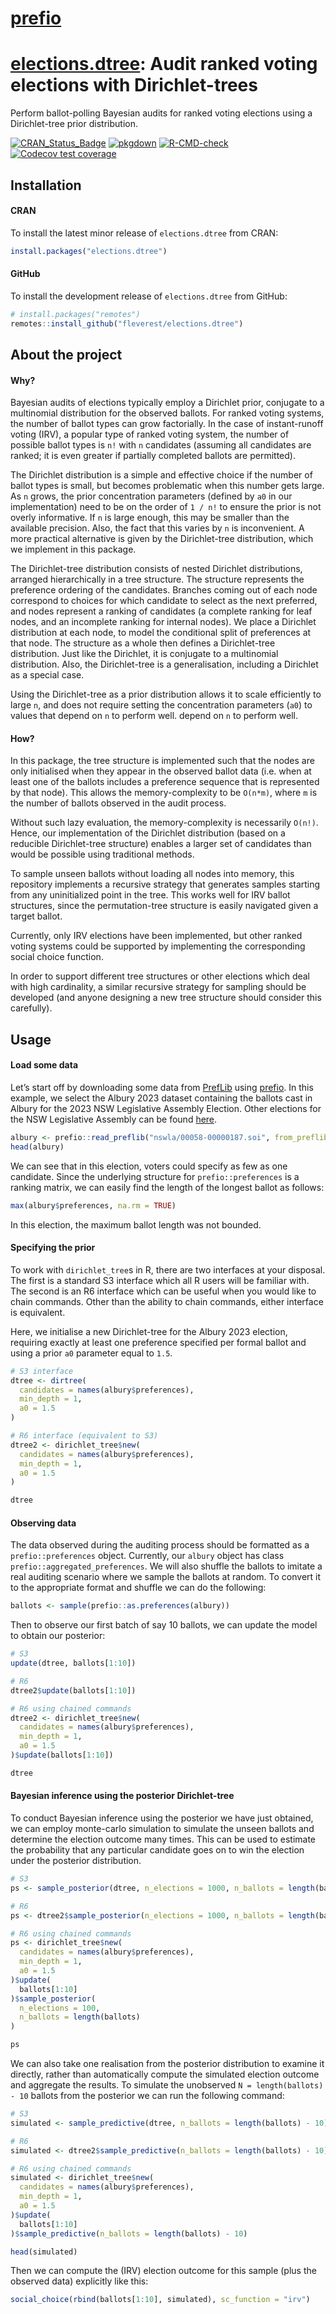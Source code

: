 
# [prefio](https://fleverest.github.io/prefio/)

# [elections.dtree](https://fleverest.github.io/elections.dtree): Audit ranked voting elections with Dirichlet-trees

Perform ballot-polling Bayesian audits for ranked voting elections using
a Dirichlet-tree prior distribution.

<!-- badges: start -->
[![CRAN_Status_Badge](https://www.r-pkg.org/badges/version/elections.dtree)](https://cran.r-project.org/package=elections.dtree)
[![pkgdown](https://github.com/fleverest/elections.dtree/workflows/pkgdown/badge.svg)](https://fleverest.github.io/elections.dtree/)
[![R-CMD-check](https://github.com/fleverest/elections.dtree/actions/workflows/R-CMD-check.yaml/badge.svg)](https://github.com/fleverest/elections.dtree/actions/workflows/R-CMD-check.yaml)
[![Codecov test
coverage](https://codecov.io/gh/fleverest/elections.dtree/branch/main/graph/badge.svg)](https://app.codecov.io/gh/fleverest/elections.dtree?branch=main)
<!-- badges: end -->

## Installation

#### CRAN

To install the latest minor release of `elections.dtree` from CRAN:

``` r
install.packages("elections.dtree")
```

#### GitHub

To install the development release of `elections.dtree` from GitHub:

``` r
# install.packages("remotes")
remotes::install_github("fleverest/elections.dtree")
```

## About the project

#### Why?

Bayesian audits of elections typically employ a Dirichlet prior,
conjugate to a multinomial distribution for the observed ballots. For
ranked voting systems, the number of ballot types can grow factorially.
In the case of instant-runoff voting (IRV), a popular type of ranked
voting system, the number of possible ballot types is `n!` with `n`
candidates (assuming all candidates are ranked; it is even greater if
partially completed ballots are permitted).

The Dirichlet distribution is a simple and effective choice if the
number of ballot types is small, but becomes problematic when this
number gets large. As `n` grows, the prior concentration parameters
(defined by `a0` in our implementation) need to be on the order of
`1 / n!` to ensure the prior is not overly informative. If `n` is large
enough, this may be smaller than the available precision. Also, the fact
that this varies by `n` is inconvenient. A more practical alternative is
given by the Dirichlet-tree distribution, which we implement in this
package.

The Dirichlet-tree distribution consists of nested Dirichlet
distributions, arranged hierarchically in a tree structure. The
structure represents the preference ordering of the candidates. Branches
coming out of each node correspond to choices for which candidate to
select as the next preferred, and nodes represent a ranking of
candidates (a complete ranking for leaf nodes, and an incomplete ranking
for internal nodes). We place a Dirichlet distribution at each node, to
model the conditional split of preferences at that node. The structure
as a whole then defines a Dirichlet-tree distribution. Just like the
Dirichlet, it is conjugate to a multinomial distribution. Also, the
Dirichlet-tree is a generalisation, including a Dirichlet as a special
case.

Using the Dirichlet-tree as a prior distribution allows it to scale
efficiently to large `n`, and does not require setting the concentration
parameters (`a0`) to values that depend on `n` to perform well. depend
on `n` to perform well.

#### How?

In this package, the tree structure is implemented such that the nodes
are only initialised when they appear in the observed ballot data
(i.e. when at least one of the ballots includes a preference sequence
that is represented by that node). This allows the memory-complexity to
be `O(n*m)`, where `m` is the number of ballots observed in the audit
process.

Without such lazy evaluation, the memory-complexity is necessarily
`O(n!)`. Hence, our implementation of the Dirichlet distribution (based
on a reducible Dirichlet-tree structure) enables a larger set of
candidates than would be possible using traditional methods.

To sample unseen ballots without loading all nodes into memory, this
repository implements a recursive strategy that generates samples
starting from any uninitialized point in the tree. This works well for
IRV ballot structures, since the permutation-tree structure is easily
navigated given a target ballot.

Currently, only IRV elections have been implemented, but other ranked
voting systems could be supported by implementing the corresponding
social choice function.

In order to support different tree structures or other elections which
deal with high cardinality, a similar recursive strategy for sampling
should be developed (and anyone designing a new tree structure should
consider this carefully).

## Usage

#### Load some data

Let’s start off by downloading some data from
[PrefLib](https://www.preflib.org/) using
[prefio](https://cran.r-project.org/package=prefio). In this example, we
select the Albury 2023 dataset containing the ballots cast in Albury for
the 2023 NSW Legislative Assembly Election. Other elections for the NSW
Legislative Assembly can be found
[here](https://www.preflib.org/dataset/00058).

``` r
albury <- prefio::read_preflib("nswla/00058-00000187.soi", from_preflib = TRUE)
head(albury)
```

We can see that in this election, voters could specify as few as one
candidate. Since the underlying structure for `prefio::preferences` is a
ranking matrix, we can easily find the length of the longest ballot as
follows:

``` r
max(albury$preferences, na.rm = TRUE)
```

In this election, the maximum ballot length was not bounded.

#### Specifying the prior

To work with `dirichlet_tree`s in R, there are two interfaces at your
disposal. The first is a standard S3 interface which all R users will be
familiar with. The second is an R6 interface which can be useful when
you would like to chain commands. Other than the ability to chain
commands, either interface is equivalent.

Here, we initialise a new Dirichlet-tree for the Albury 2023 election,
requiring exactly at least one preference specified per formal ballot
and using a prior `a0` parameter equal to `1.5`.

``` r
# S3 interface
dtree <- dirtree(
  candidates = names(albury$preferences),
  min_depth = 1,
  a0 = 1.5
)

# R6 interface (equivalent to S3)
dtree2 <- dirichlet_tree$new(
  candidates = names(albury$preferences),
  min_depth = 1,
  a0 = 1.5
)

dtree
```

#### Observing data

The data observed during the auditing process should be formatted as a
`prefio::preferences` object. Currently, our `albury` object has class
`prefio::aggregated_preferences`. We will also shuffle the ballots to
imitate a real auditing scenario where we sample the ballots at random.
To convert it to the appropriate format and shuffle we can do the
following:

``` r
ballots <- sample(prefio::as.preferences(albury))
```

Then to observe our first batch of say 10 ballots, we can update the
model to obtain our posterior:

``` r
# S3
update(dtree, ballots[1:10])

# R6
dtree2$update(ballots[1:10])

# R6 using chained commands
dtree2 <- dirichlet_tree$new(
  candidates = names(albury$preferences),
  min_depth = 1,
  a0 = 1.5
)$update(ballots[1:10])

dtree
```

#### Bayesian inference using the posterior Dirichlet-tree

To conduct Bayesian inference using the posterior we have just obtained,
we can employ monte-carlo simulation to simulate the unseen ballots and
determine the election outcome many times. This can be used to estimate
the probability that any particular candidate goes on to win the
election under the posterior distribution.

``` r
# S3
ps <- sample_posterior(dtree, n_elections = 1000, n_ballots = length(ballots))

# R6
ps <- dtree2$sample_posterior(n_elections = 1000, n_ballots = length(ballots))

# R6 using chained commands
ps <- dirichlet_tree$new(
  candidates = names(albury$preferences),
  min_depth = 1,
  a0 = 1.5
)$update(
  ballots[1:10]
)$sample_posterior(
  n_elections = 100,
  n_ballots = length(ballots)
)

ps
```

We can also take one realisation from the posterior distribution to
examine it directly, rather than automatically compute the simulated
election outcome and aggregate the results. To simulate the unobserved
`N = length(ballots) - 10` ballots from the posterior we can run the
following command:

``` r
# S3
simulated <- sample_predictive(dtree, n_ballots = length(ballots) - 10)

# R6
simulated <- dtree2$sample_predictive(n_ballots = length(ballots) - 10)

# R6 using chained commands
simulated <- dirichlet_tree$new(
  candidates = names(albury$preferences),
  min_depth = 1,
  a0 = 1.5
)$update(
  ballots[1:10]
)$sample_predictive(n_ballots = length(ballots) - 10)

head(simulated)
```

Then we can compute the (IRV) election outcome for this sample (plus the
observed data) explicitly like this:

``` r
social_choice(rbind(ballots[1:10], simulated), sc_function = "irv")
```
